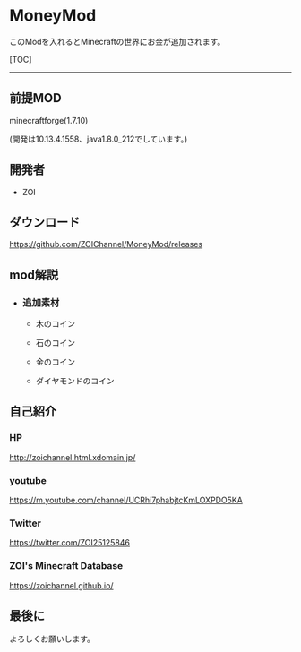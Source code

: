 # MoneyMod
このModを入れるとMinecraftの世界にお金が追加されます。



[TOC]

------



## 前提MOD

minecraftforge(1.7.10)

(開発は10.13.4.1558、java1.8.0_212でしています。)



## 開発者

- ZOI

  

## ダウンロード

https://github.com/ZOIChannel/MoneyMod/releases



## mod解説

- ### 追加素材

  - 木のコイン

  - 石のコイン

  - 金のコイン

  - ダイヤモンドのコイン



## 自己紹介

### HP

http://zoichannel.html.xdomain.jp/

### youtube

https://m.youtube.com/channel/UCRhi7phabjtcKmLOXPDO5KA

### Twitter

https://twitter.com/ZOI25125846

### ZOI's Minecraft Database

https://zoichannel.github.io/



## 最後に

よろしくお願いします。